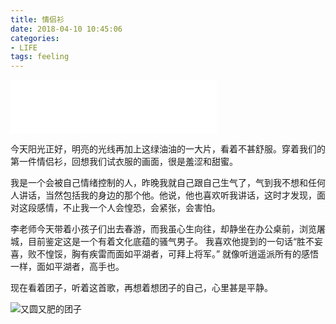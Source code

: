 ```yaml
---
title: 情侣衫
date: 2018-04-10 10:45:06
categories: 
- LIFE
tags: feeling
---
```


<iframe frameborder="no" border="0" marginwidth="0" marginheight="0" width=330 height=86 src="//music.163.com/outchain/player?type=2&id=233974&auto=0&height=66"></iframe>

今天阳光正好，明亮的光线再加上这绿油油的一大片，看着不甚舒服。穿着我们的第一件情侣衫，回想我们试衣服的画面，很是羞涩和甜蜜。

我是一个会被自己情绪控制的人，昨晚我就自己跟自己生气了，气到我不想和任何人讲话，当然包括我的身边的那个他。他说，他也喜欢听我讲话，这时才发现，面对这段感情，不止我一个人会惶恐，会紧张，会害怕。


李老师今天带着小孩子们出去春游，而我虽心生向往，却静坐在办公桌前，浏览屠城，目前鉴定这是一个有着文化底蕴的骚气男子。
我喜欢他提到的一句话“胜不妄喜，败不惶馁，胸有疾雷而面如平湖者，可拜上将军。” 就像听逍遥派所有的感悟一样，面如平湖者，高手也。

现在看着团子，听着这首歌，再想着想团子的自己，心里甚是平静。

![又圆又肥的团子](http://pic.blackist.top/%E5%9B%A2%E5%AD%90.jpg)



